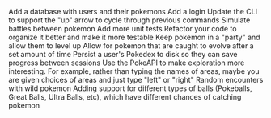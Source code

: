 Add a database with users and their pokemons
Add a login
Update the CLI to support the "up" arrow to cycle through previous commands
Simulate battles between pokemon
Add more unit tests
Refactor your code to organize it better and make it more testable
Keep pokemon in a "party" and allow them to level up
Allow for pokemon that are caught to evolve after a set amount of time
Persist a user's Pokedex to disk so they can save progress between sessions
Use the PokeAPI to make exploration more interesting. For example, rather than typing the names of areas, maybe you are given choices of areas and just type "left" or "right"
Random encounters with wild pokemon
Adding support for different types of balls (Pokeballs, Great Balls, Ultra Balls, etc), which have different chances of catching pokemon